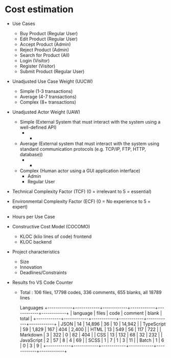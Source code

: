 # Cost estimation

- Use Cases
  - Buy Product (Regular User)
  - Edit Product (Regular User)
  - Accept Product (Admin)
  - Reject Product (Admin)
  - Search for Product (All)
  - Login (Visitor)
  - Register (Visitor)
  - Submit Product (Regular User)
- Unadjusted Use Case Weight (UUCW)
  - Simple (1-3 transactions)
  - Average (4-7 transactions)
  - Complex (8+ transactions)
- Unadjusted Actor Weight (UAW)
  - Simple (External System that must interact with the system using a well-defined API)
    - -
  - Average (External system that must interact with the system using standard communication protocols (e.g. TCP/IP, FTP, HTTP, database))
    - -
  - Complex (Human actor using a GUI application interface)
    - Admin
    - Regular User
- Technical Complexity Factor (TCF) (0 = irrelevant to 5 = essential)
- Environmental Complexity Factor (ECF) (0 = No experience to 5 = expert)
- Hours per Use Case
- Constructive Cost Model (COCOMO)
  - KLOC (kilo lines of code) frontend
  - KLOC backend
- Project characteristics
  - Size
  - Innovation
  - Deadlines/Constraints







- Results fro  VS Code Counter

  - Total : 106 files,  17798 codes, 336 comments, 655 blanks, all 18789 lines

    Languages
    +------------+------------+------------+------------+------------+------------+
    | language   | files      | code       | comment    | blank      | total      |
    +------------+------------+------------+------------+------------+------------+
    | JSON       |         14 |     14,896 |         36 |         10 |     14,942 |
    | TypeScript |         59 |      1,829 |        167 |        404 |      2,400 |
    | HTML       |         13 |        549 |         56 |        117 |        722 |
    | Markdown   |          3 |        322 |          0 |         82 |        404 |
    | CSS        |         13 |        132 |         68 |         32 |        232 |
    | JavaScript |          2 |         57 |          8 |          4 |         69 |
    | SCSS       |          1 |          7 |          1 |          3 |         11 |
    | Batch      |          1 |          6 |          0 |          3 |          9 |
    +------------+------------+------------+------------+------------+------------+